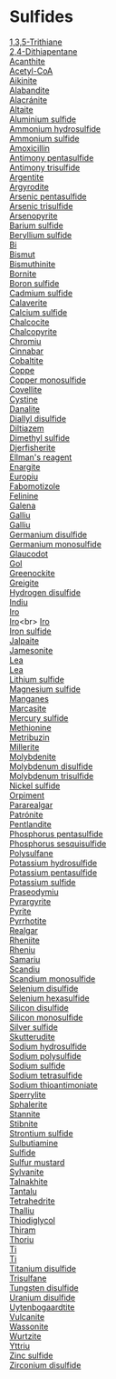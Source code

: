 # Sulfides
[1,3,5-Trithiane](https://en.wikipedia.org/wiki/1,3,5-Trithiane)<br>
[2,4-Dithiapentane](https://en.wikipedia.org/wiki/2,4-Dithiapentane)<br>
[Acanthite](https://en.wikipedia.org/wiki/Acanthite)<br>
[Acetyl-CoA](https://en.wikipedia.org/wiki/Acetyl-CoA)<br>
[Aikinite](https://en.wikipedia.org/wiki/Aikinite)<br>
[Alabandite](https://en.wikipedia.org/wiki/Alabandite)<br>
[Alacránite](https://en.wikipedia.org/wiki/Alacr%C3%A1nite)<br>
[Altaite](https://en.wikipedia.org/wiki/Altaite)<br>
[Aluminium sulfide](https://en.wikipedia.org/wiki/Aluminium_sulfide)<br>
[Ammonium hydrosulfide](https://en.wikipedia.org/wiki/Ammonium_hydrosulfide)<br>
[Ammonium sulfide](https://en.wikipedia.org/wiki/Ammonium_sulfide)<br>
[Amoxicillin](https://en.wikipedia.org/wiki/Amoxicillin)<br>
[Antimony pentasulfide](https://en.wikipedia.org/wiki/Antimony_pentasulfide)<br>
[Antimony trisulfide](https://en.wikipedia.org/wiki/Antimony_trisulfide)<br>
[Argentite](https://en.wikipedia.org/wiki/Argentite)<br>
[Argyrodite](https://en.wikipedia.org/wiki/Argyrodite)<br>
[Arsenic pentasulfide](https://en.wikipedia.org/wiki/Arsenic_pentasulfide)<br>
[Arsenic trisulfide](https://en.wikipedia.org/wiki/Arsenic_trisulfide)<br>
[Arsenopyrite](https://en.wikipedia.org/wiki/Arsenopyrite)<br>
[Barium sulfide](https://en.wikipedia.org/wiki/Barium_sulfide)<br>
[Beryllium sulfide](https://en.wikipedia.org/wiki/Beryllium_sulfide)<br>
[Bi](https://en.wikipedia.org/wiki/Bis(trimethylsilyl)sulfide)<br>
[Bismut](https://en.wikipedia.org/wiki/Bismuth(III)_sulfide)<br>
[Bismuthinite](https://en.wikipedia.org/wiki/Bismuthinite)<br>
[Bornite](https://en.wikipedia.org/wiki/Bornite)<br>
[Boron sulfide](https://en.wikipedia.org/wiki/Boron_sulfide)<br>
[Cadmium sulfide](https://en.wikipedia.org/wiki/Cadmium_sulfide)<br>
[Calaverite](https://en.wikipedia.org/wiki/Calaverite)<br>
[Calcium sulfide](https://en.wikipedia.org/wiki/Calcium_sulfide)<br>
[Chalcocite](https://en.wikipedia.org/wiki/Chalcocite)<br>
[Chalcopyrite](https://en.wikipedia.org/wiki/Chalcopyrite)<br>
[Chromiu](https://en.wikipedia.org/wiki/Chromium(III)_sulfide)<br>
[Cinnabar](https://en.wikipedia.org/wiki/Cinnabar)<br>
[Cobaltite](https://en.wikipedia.org/wiki/Cobaltite)<br>
[Coppe](https://en.wikipedia.org/wiki/Copper(I)_sulfide)<br>
[Copper monosulfide](https://en.wikipedia.org/wiki/Copper_monosulfide)<br>
[Covellite](https://en.wikipedia.org/wiki/Covellite)<br>
[Cystine](https://en.wikipedia.org/wiki/Cystine)<br>
[Danalite](https://en.wikipedia.org/wiki/Danalite)<br>
[Diallyl disulfide](https://en.wikipedia.org/wiki/Diallyl_disulfide)<br>
[Diltiazem](https://en.wikipedia.org/wiki/Diltiazem)<br>
[Dimethyl sulfide](https://en.wikipedia.org/wiki/Dimethyl_sulfide)<br>
[Djerfisherite](https://en.wikipedia.org/wiki/Djerfisherite)<br>
[Ellman's reagent](https://en.wikipedia.org/wiki/Ellman%27s_reagent)<br>
[Enargite](https://en.wikipedia.org/wiki/Enargite)<br>
[Europiu](https://en.wikipedia.org/wiki/Europium(II)_sulfide)<br>
[Fabomotizole](https://en.wikipedia.org/wiki/Fabomotizole)<br>
[Felinine](https://en.wikipedia.org/wiki/Felinine)<br>
[Galena](https://en.wikipedia.org/wiki/Galena)<br>
[Galliu](https://en.wikipedia.org/wiki/Gallium(II)_sulfide)<br>
[Galliu](https://en.wikipedia.org/wiki/Gallium(III)_sulfide)<br>
[Germanium disulfide](https://en.wikipedia.org/wiki/Germanium_disulfide)<br>
[Germanium monosulfide](https://en.wikipedia.org/wiki/Germanium_monosulfide)<br>
[Glaucodot](https://en.wikipedia.org/wiki/Glaucodot)<br>
[Gol](https://en.wikipedia.org/wiki/Gold(I)_sulfide)<br>
[Greenockite](https://en.wikipedia.org/wiki/Greenockite)<br>
[Greigite](https://en.wikipedia.org/wiki/Greigite)<br>
[Hydrogen disulfide](https://en.wikipedia.org/wiki/Hydrogen_disulfide)<br>
[Indiu](https://en.wikipedia.org/wiki/Indium(III)_sulfide)<br>
[Iro](https://en.wikipedia.org/wiki/Iron(II)_sulfide)<br>
[Iro](https://en.wikipedia.org/wiki/Iron(II,III)_sulfide)<br>
[Iro](https://en.wikipedia.org/wiki/Iron(III)_sulfide)<br>
[Iron sulfide](https://en.wikipedia.org/wiki/Iron_sulfide)<br>
[Jalpaite](https://en.wikipedia.org/wiki/Jalpaite)<br>
[Jamesonite](https://en.wikipedia.org/wiki/Jamesonite)<br>
[Lea](https://en.wikipedia.org/wiki/Lead(II)_sulfide)<br>
[Lea](https://en.wikipedia.org/wiki/Lead(IV)_sulfide)<br>
[Lithium sulfide](https://en.wikipedia.org/wiki/Lithium_sulfide)<br>
[Magnesium sulfide](https://en.wikipedia.org/wiki/Magnesium_sulfide)<br>
[Manganes](https://en.wikipedia.org/wiki/Manganese(II)_sulfide)<br>
[Marcasite](https://en.wikipedia.org/wiki/Marcasite)<br>
[Mercury sulfide](https://en.wikipedia.org/wiki/Mercury_sulfide)<br>
[Methionine](https://en.wikipedia.org/wiki/Methionine)<br>
[Metribuzin](https://en.wikipedia.org/wiki/Metribuzin)<br>
[Millerite](https://en.wikipedia.org/wiki/Millerite)<br>
[Molybdenite](https://en.wikipedia.org/wiki/Molybdenite)<br>
[Molybdenum disulfide](https://en.wikipedia.org/wiki/Molybdenum_disulfide)<br>
[Molybdenum trisulfide](https://en.wikipedia.org/wiki/Molybdenum_trisulfide)<br>
[Nickel sulfide](https://en.wikipedia.org/wiki/Nickel_sulfide)<br>
[Orpiment](https://en.wikipedia.org/wiki/Orpiment)<br>
[Pararealgar](https://en.wikipedia.org/wiki/Pararealgar)<br>
[Patrónite](https://en.wikipedia.org/wiki/Patr%C3%B3nite)<br>
[Pentlandite](https://en.wikipedia.org/wiki/Pentlandite)<br>
[Phosphorus pentasulfide](https://en.wikipedia.org/wiki/Phosphorus_pentasulfide)<br>
[Phosphorus sesquisulfide](https://en.wikipedia.org/wiki/Phosphorus_sesquisulfide)<br>
[Polysulfane](https://en.wikipedia.org/wiki/Polysulfane)<br>
[Potassium hydrosulfide](https://en.wikipedia.org/wiki/Potassium_hydrosulfide)<br>
[Potassium pentasulfide](https://en.wikipedia.org/wiki/Potassium_pentasulfide)<br>
[Potassium sulfide](https://en.wikipedia.org/wiki/Potassium_sulfide)<br>
[Praseodymiu](https://en.wikipedia.org/wiki/Praseodymium(III)_sulfide)<br>
[Pyrargyrite](https://en.wikipedia.org/wiki/Pyrargyrite)<br>
[Pyrite](https://en.wikipedia.org/wiki/Pyrite)<br>
[Pyrrhotite](https://en.wikipedia.org/wiki/Pyrrhotite)<br>
[Realgar](https://en.wikipedia.org/wiki/Realgar)<br>
[Rheniite](https://en.wikipedia.org/wiki/Rheniite)<br>
[Rheniu](https://en.wikipedia.org/wiki/Rhenium(VII)_sulfide)<br>
[Samariu](https://en.wikipedia.org/wiki/Samarium(III)_sulfide)<br>
[Scandiu](https://en.wikipedia.org/wiki/Scandium(III)_sulfide)<br>
[Scandium monosulfide](https://en.wikipedia.org/wiki/Scandium_monosulfide)<br>
[Selenium disulfide](https://en.wikipedia.org/wiki/Selenium_disulfide)<br>
[Selenium hexasulfide](https://en.wikipedia.org/wiki/Selenium_hexasulfide)<br>
[Silicon disulfide](https://en.wikipedia.org/wiki/Silicon_disulfide)<br>
[Silicon monosulfide](https://en.wikipedia.org/wiki/Silicon_monosulfide)<br>
[Silver sulfide](https://en.wikipedia.org/wiki/Silver_sulfide)<br>
[Skutterudite](https://en.wikipedia.org/wiki/Skutterudite)<br>
[Sodium hydrosulfide](https://en.wikipedia.org/wiki/Sodium_hydrosulfide)<br>
[Sodium polysulfide](https://en.wikipedia.org/wiki/Sodium_polysulfide)<br>
[Sodium sulfide](https://en.wikipedia.org/wiki/Sodium_sulfide)<br>
[Sodium tetrasulfide](https://en.wikipedia.org/wiki/Sodium_tetrasulfide)<br>
[Sodium thioantimoniate](https://en.wikipedia.org/wiki/Sodium_thioantimoniate)<br>
[Sperrylite](https://en.wikipedia.org/wiki/Sperrylite)<br>
[Sphalerite](https://en.wikipedia.org/wiki/Sphalerite)<br>
[Stannite](https://en.wikipedia.org/wiki/Stannite)<br>
[Stibnite](https://en.wikipedia.org/wiki/Stibnite)<br>
[Strontium sulfide](https://en.wikipedia.org/wiki/Strontium_sulfide)<br>
[Sulbutiamine](https://en.wikipedia.org/wiki/Sulbutiamine)<br>
[Sulfide](https://en.wikipedia.org/wiki/Sulfide)<br>
[Sulfur mustard](https://en.wikipedia.org/wiki/Sulfur_mustard)<br>
[Sylvanite](https://en.wikipedia.org/wiki/Sylvanite)<br>
[Talnakhite](https://en.wikipedia.org/wiki/Talnakhite)<br>
[Tantalu](https://en.wikipedia.org/wiki/Tantalum(IV)_sulfide)<br>
[Tetrahedrite](https://en.wikipedia.org/wiki/Tetrahedrite)<br>
[Thalliu](https://en.wikipedia.org/wiki/Thallium(I)_sulfide)<br>
[Thiodiglycol](https://en.wikipedia.org/wiki/Thiodiglycol)<br>
[Thiram](https://en.wikipedia.org/wiki/Thiram)<br>
[Thoriu](https://en.wikipedia.org/wiki/Thorium(IV)_sulfide)<br>
[Ti](https://en.wikipedia.org/wiki/Tin(II)_sulfide)<br>
[Ti](https://en.wikipedia.org/wiki/Tin(IV)_sulfide)<br>
[Titanium disulfide](https://en.wikipedia.org/wiki/Titanium_disulfide)<br>
[Trisulfane](https://en.wikipedia.org/wiki/Trisulfane)<br>
[Tungsten disulfide](https://en.wikipedia.org/wiki/Tungsten_disulfide)<br>
[Uranium disulfide](https://en.wikipedia.org/wiki/Uranium_disulfide)<br>
[Uytenbogaardtite](https://en.wikipedia.org/wiki/Uytenbogaardtite)<br>
[Vulcanite](https://en.wikipedia.org/wiki/Vulcanite)<br>
[Wassonite](https://en.wikipedia.org/wiki/Wassonite)<br>
[Wurtzite](https://en.wikipedia.org/wiki/Wurtzite)<br>
[Yttriu](https://en.wikipedia.org/wiki/Yttrium(III)_sulfide)<br>
[Zinc sulfide](https://en.wikipedia.org/wiki/Zinc_sulfide)<br>
[Zirconium disulfide](https://en.wikipedia.org/wiki/Zirconium_disulfide)<br>

